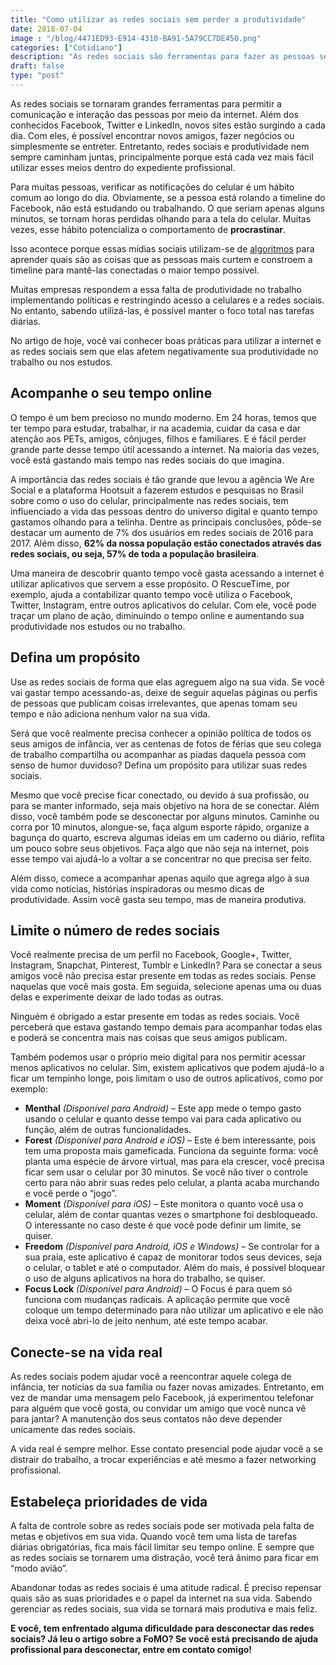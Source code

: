 ```yaml
---
title: "Como utilizar as redes sociais sem perder a produtividade"
date: 2018-07-04
image : "/blog/4471ED93-E914-4310-BA91-5A79CC7DE450.png"
categories: ["Cotidiano"]
description: "As redes sociais são ferramentas para fazer as pessoas se comunicarem e interagirem. Entretanto, redes sociais e produtividade nem sempre caminham juntas."
draft: false
type: "post"
---
```



As redes sociais se tornaram grandes ferramentas para permitir a comunicação e interação das pessoas por meio da internet. Além dos conhecidos Facebook, Twitter e LinkedIn, novos sites estão surgindo a cada dia. Com eles, é possível encontrar novos amigos, fazer negócios ou simplesmente se entreter. Entretanto, redes sociais e produtividade nem sempre caminham juntas, principalmente porque está cada vez mais fácil utilizar esses meios dentro do expediente profissional.

Para muitas pessoas, verificar as notificações do celular é um hábito comum ao longo do dia. Obviamente, se a pessoa está rolando a timeline do Facebook, não está estudando ou trabalhando. O que seriam apenas alguns minutos, se tornam horas perdidas olhando para a tela do celular. Muitas vezes, esse hábito potencializa o comportamento de **procrastinar**.

Isso acontece porque essas mídias sociais utilizam-se de [algoritmos](https://marketingdeconteudo.com/algoritmo-das-redes-sociais/) para aprender quais são as coisas que as pessoas mais curtem e constroem a timeline para mantê-las conectadas o maior tempo possível.

Muitas empresas respondem a essa falta de produtividade no trabalho implementando políticas e restringindo acesso a celulares e a redes sociais. No entanto, sabendo utilizá-las, é possível manter o foco total nas tarefas diárias.

No artigo de hoje, você vai conhecer boas práticas para utilizar a internet e as redes sociais sem que elas afetem negativamente sua produtividade no trabalho ou nos estudos.

## Acompanhe o seu tempo online

O tempo é um bem precioso no mundo moderno. Em 24 horas, temos que ter tempo para estudar, trabalhar, ir na academia, cuidar da casa e dar atenção aos PETs, amigos, cônjuges, filhos e familiares. E é fácil perder grande parte desse tempo útil acessando a internet. Na maioria das vezes, você está gastando mais tempo nas redes sociais do que imagina.

A importância das redes sociais é tão grande que levou a agência We Are Social e a plataforma Hootsuit a fazerem estudos e pesquisas no Brasil sobre como o uso do celular, principalmente nas redes sociais, tem influenciado a vida das pessoas dentro do universo digital e quanto tempo gastamos olhando para a telinha. Dentre as principais conclusões, pôde-se destacar um aumento de 7% dos usuários em redes sociais de 2016 para 2017. Além disso, **62% da nossa população estão conectados através das redes sociais, ou seja, 57% de toda a população brasileira**.

Uma maneira de descobrir quanto tempo você gasta acessando a internet é utilizar aplicativos que servem a esse propósito. O RescueTime, por exemplo, ajuda a contabilizar quanto tempo você utiliza o Facebook, Twitter, Instagram, entre outros aplicativos do celular. Com ele, você pode traçar um plano de ação, diminuindo o tempo online e aumentando sua produtividade nos estudos ou no trabalho.

## Defina um propósito

Use as redes sociais de forma que elas agreguem algo na sua vida. Se você vai gastar tempo acessando-as, deixe de seguir aquelas páginas ou perfis de pessoas que publicam coisas irrelevantes, que apenas tomam seu tempo e não adiciona nenhum valor na sua vida.

Será que você realmente precisa conhecer a opinião política de todos os seus amigos de infância, ver as centenas de fotos de férias que seu colega de trabalho compartilha ou acompanhar as piadas daquela pessoa com senso de humor duvidoso? Defina um propósito para utilizar suas redes sociais.

Mesmo que você precise ficar conectado, ou devido à sua profissão, ou para se manter informado, seja mais objetivo na hora de se conectar. Além disso, você também pode se desconectar por alguns minutos. Caminhe ou corra por 10 minutos, alongue-se, faça algum esporte rápido, organize a bagunça do quarto, escreva algumas ideias em um caderno ou diário, reflita um pouco sobre seus objetivos. Faça algo que não seja na internet, pois esse tempo vai ajudá-lo a voltar a se concentrar no que precisa ser feito.

Além disso, comece a acompanhar apenas aquilo que agrega algo à sua vida como notícias, histórias inspiradoras ou mesmo dicas de produtividade. Assim você gasta seu tempo, mas de maneira produtiva.

## Limite o número de redes sociais

Você realmente precisa de um perfil no Facebook, Google+, Twitter, Instagram, Snapchat, Pinterest, Tumblr e LinkedIn? Para se conectar a seus amigos você não precisa estar presente em todas as redes sociais. Pense naquelas que você mais gosta. Em seguida, selecione apenas uma ou duas delas e experimente deixar de lado todas as outras.

Ninguém é obrigado a estar presente em todas as redes sociais. Você perceberá que estava gastando tempo demais para acompanhar todas elas e poderá se concentra mais nas coisas que seus amigos publicam.

Também podemos usar o próprio meio digital para nos permitir acessar menos aplicativos no celular. Sim, existem aplicativos que podem ajudá-lo a ficar um tempinho longe, pois limitam o uso de outros aplicativos, como por exemplo:

- **Menthal** *(Disponível para Android) –* Este app mede o tempo gasto usando o celular e quanto desse tempo vai para cada aplicativo ou função, além de outras funcionalidades.
- **Forest** *(Disponível para Android e iOS)* – Este é bem interessante, pois tem uma proposta mais gameficada. Funciona da seguinte forma: você planta uma espécie de árvore virtual, mas para ela crescer, você precisa ficar sem usar o celular por 30 minutos. Se você não tiver o controle certo para não abrir suas redes pelo celular, a planta acaba murchando e você perde o “jogo”.
- **Moment** *(Disponível para iOS) –* Este monitora o quanto você usa o celular, além de contar quantas vezes o smartphone foi desbloqueado. O interessante no caso deste é que você pode definir um limite, se quiser.
- **Freedom** *(Disponível para Android, iOS e Windows) –* Se controlar for a sua praia, este aplicativo é capaz de monitorar todos seus devices, seja o celular, o tablet e até o computador. Além do mais, é possível bloquear o uso de alguns aplicativos na hora do trabalho, se quiser.
- **Focus Lock** *(Disponível para Android) –* O Focus é para quem só funciona com mudanças radicais. A aplicação permite que você coloque um tempo determinado para não utilizar um aplicativo e ele não deixa você abri-lo de jeito nenhum, até este tempo acabar.

## Conecte-se na vida real

As redes sociais podem ajudar você a reencontrar aquele colega de infância, ter notícias da sua família ou fazer novas amizades. Entretanto, em vez de mandar uma mensagem pelo Facebook, já experimentou telefonar para alguém que você gosta, ou convidar um amigo que você nunca vê para jantar? A manutenção dos seus contatos não deve depender unicamente das redes sociais.

A vida real é sempre melhor. Esse contato presencial pode ajudar você a se distrair do trabalho, a trocar experiências e até mesmo a fazer networking profissional.

## Estabeleça prioridades de vida

A falta de controle sobre as redes sociais pode ser motivada pela falta de metas e objetivos em sua vida. Quando você tem uma lista de tarefas diárias obrigatórias, fica mais fácil limitar seu tempo online. E sempre que as redes sociais se tornarem uma distração, você terá ânimo para ficar em “modo avião”.

Abandonar todas as redes sociais é uma atitude radical. É preciso repensar quais são as suas prioridades e o papel da internet na sua vida. Sabendo gerenciar as redes sociais, sua vida se tornará mais produtiva e mais feliz.

**E você, tem enfrentado alguma dificuldade para desconectar das redes sociais? Já leu o artigo sobre a FoMO? Se você está precisando de ajuda profissional para desconectar, entre em contato comigo!**
